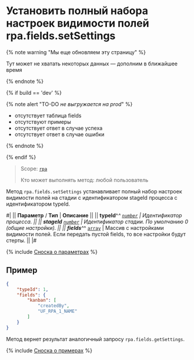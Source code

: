 # Установить полный набора настроек видимости полей rpa.fields.setSettings

{% note warning "Мы еще обновляем эту страницу" %}

Тут может не хватать некоторых данных — дополним в ближайшее время

{% endnote %}

{% if build == 'dev' %}

{% note alert "TO-DO _не выгружается на prod_" %}

- отсутствует таблица fields
- отсутствуют примеры
- отсутствует ответ в случае успеха
- отсутствует ответ в случае ошибки

{% endnote %}

{% endif %}

> Scope: [`rpa`](../../../scopes/permissions.md)
>
> Кто может выполнять метод: любой пользователь

Метод `rpa.fields.setSettings` устанавливает полный набор настроек видимости полей на стадии с идентификатором stageId процесса с идентификатором typeId.

#|
|| **Параметр** / **Тип** | **Описание** ||
|| **typeId**^*^ 
[`number`](../../../data-types.md) | Идентификатор процесса. ||
|| **stageId** 
[`number`](../../../data-types.md) | Идентификатор стадии. По умолчанию 0 (общие настройки). ||
|| **fields**^*^ 
[`array`](../../../data-types.md) | Массив с настройками видимости полей. Если передать пустой fields, то все настройки будут стерты. ||
|#

{% include [Сноска о параметрах](../../../../_includes/required.md) %}

## Пример

```json
{
    "typeId": 1,
    "fields": {
        "kanban": [
            "createdBy", 
            "UF_RPA_1_NAME"
        ]
    }
}
```
Метод вернет результат аналогичный запросу  `rpa.fields.getSettings`.

{% include [Сноска о примерах](../../../../_includes/examples.md) %}